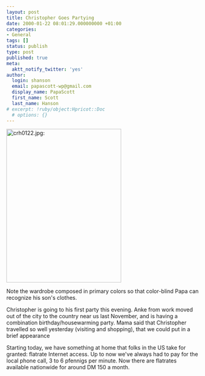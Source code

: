 ```yaml
---
layout: post
title: Christopher Goes Partying
date: 2000-01-22 08:01:29.000000000 +01:00
categories:
- General
tags: []
status: publish
type: post
published: true
meta:
  aktt_notify_twitter: 'yes'
author:
  login: shanson
  email: papascott-wp@gmail.com
  display_name: PapaScott
  first_name: Scott
  last_name: Hanson
# excerpt: !ruby/object:Hpricot::Doc
  # options: {}
---
```

<p><img src="http://www.papascott.de/wordpress/wp-content/uploads/2000/01/crh0122.jpg" height="400" width="300" border="0" alt="crh0122.jpg: " /></p>
<p>Note the wardrobe composed in primary colors so that color-blind Papa can recognize his son's clothes.</p>
<p>Christopher is going to his first party this evening. Anke from work moved out of the city to the country near us last November, and is having a combination birthday/housewarming party. Mama said that Christopher travelled so well yesterday (visiting and shopping), that we could put in a brief appearance</p>
<p>Starting today, we have something at home that folks in the US take for granted: flatrate Internet access. Up to now we've always had to pay for the local phone call, 3 to 6 pfennigs per minute. Now there are flatrates available nationwide for around DM 150 a month.</p>
